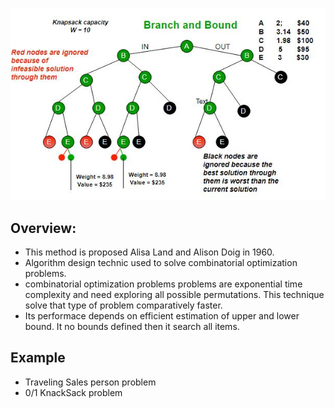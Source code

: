 ﻿![overview](https://github.com/habibsql/TheAlgorithms/blob/master/Src/TheAlgorithms/BranchAndBound/ov.jpg?raw=true)

## Overview:

* This method is proposed Alisa Land and Alison Doig in 1960.
* Algorithm design technic used to solve combinatorial optimization problems.
*  combinatorial optimization problems problems are exponential time complexity and need exploring all
   possible permutations. This technique solve that type of problem comparatively faster.
* Its performace depends on efficient estimation of upper and lower bound. It no bounds defined then it search all items.

## Example
* Traveling Sales person problem
* 0/1 KnackSack problem